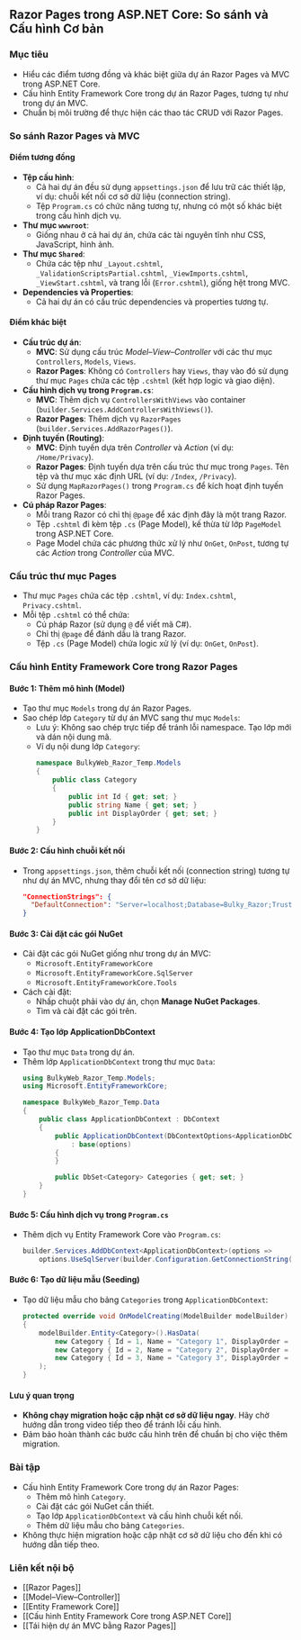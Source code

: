 ## Razor Pages trong ASP.NET Core: So sánh và Cấu hình Cơ bản

### Mục tiêu
- Hiểu các điểm tương đồng và khác biệt giữa dự án Razor Pages và MVC trong ASP.NET Core.
- Cấu hình Entity Framework Core trong dự án Razor Pages, tương tự như trong dự án MVC.
- Chuẩn bị môi trường để thực hiện các thao tác CRUD với Razor Pages.

### So sánh Razor Pages và MVC
#### Điểm tương đồng
- **Tệp cấu hình**:
  - Cả hai dự án đều sử dụng `appsettings.json` để lưu trữ các thiết lập, ví dụ: chuỗi kết nối cơ sở dữ liệu (connection string).
  - Tệp `Program.cs` có chức năng tương tự, nhưng có một số khác biệt trong cấu hình dịch vụ.
- **Thư mục `wwwroot`**:
  - Giống nhau ở cả hai dự án, chứa các tài nguyên tĩnh như CSS, JavaScript, hình ảnh.
- **Thư mục `Shared`**:
  - Chứa các tệp như `_Layout.cshtml`, `_ValidationScriptsPartial.cshtml`, `_ViewImports.cshtml`, `_ViewStart.cshtml`, và trang lỗi (`Error.cshtml`), giống hệt trong MVC.
- **Dependencies và Properties**:
  - Cả hai dự án có cấu trúc dependencies và properties tương tự.

#### Điểm khác biệt
- **Cấu trúc dự án**:
  - **MVC**: Sử dụng cấu trúc *Model–View–Controller* với các thư mục `Controllers`, `Models`, `Views`.
  - **Razor Pages**: Không có `Controllers` hay `Views`, thay vào đó sử dụng thư mục `Pages` chứa các tệp `.cshtml` (kết hợp logic và giao diện).
- **Cấu hình dịch vụ trong `Program.cs`**:
  - **MVC**: Thêm dịch vụ `ControllersWithViews` vào container (`builder.Services.AddControllersWithViews()`).
  - **Razor Pages**: Thêm dịch vụ `RazorPages` (`builder.Services.AddRazorPages()`).
- **Định tuyến (Routing)**:
  - **MVC**: Định tuyến dựa trên *Controller* và *Action* (ví dụ: `/Home/Privacy`).
  - **Razor Pages**: Định tuyến dựa trên cấu trúc thư mục trong `Pages`. Tên tệp và thư mục xác định URL (ví dụ: `/Index`, `/Privacy`).
  - Sử dụng `MapRazorPages()` trong `Program.cs` để kích hoạt định tuyến Razor Pages.
- **Cú pháp Razor Pages**:
  - Mỗi trang Razor có chỉ thị `@page` để xác định đây là một trang Razor.
  - Tệp `.cshtml` đi kèm tệp `.cs` (Page Model), kế thừa từ lớp `PageModel` trong ASP.NET Core.
  - Page Model chứa các phương thức xử lý như `OnGet`, `OnPost`, tương tự các *Action* trong *Controller* của MVC.

### Cấu trúc thư mục Pages
- Thư mục `Pages` chứa các tệp `.cshtml`, ví dụ: `Index.cshtml`, `Privacy.cshtml`.
- Mỗi tệp `.cshtml` có thể chứa:
  - Cú pháp Razor (sử dụng `@` để viết mã C#).
  - Chỉ thị `@page` để đánh dấu là trang Razor.
  - Tệp `.cs` (Page Model) chứa logic xử lý (ví dụ: `OnGet`, `OnPost`).

### Cấu hình Entity Framework Core trong Razor Pages
#### Bước 1: Thêm mô hình (Model)
- Tạo thư mục `Models` trong dự án Razor Pages.
- Sao chép lớp `Category` từ dự án MVC sang thư mục `Models`:
  - Lưu ý: Không sao chép trực tiếp để tránh lỗi namespace. Tạo lớp mới và dán nội dung mã.
  - Ví dụ nội dung lớp `Category`:
    ```csharp
    namespace BulkyWeb_Razor_Temp.Models
    {
        public class Category
        {
            public int Id { get; set; }
            public string Name { get; set; }
            public int DisplayOrder { get; set; }
        }
    }
    ```

#### Bước 2: Cấu hình chuỗi kết nối
- Trong `appsettings.json`, thêm chuỗi kết nối (connection string) tương tự như dự án MVC, nhưng thay đổi tên cơ sở dữ liệu:
  ```json
  "ConnectionStrings": {
    "DefaultConnection": "Server=localhost;Database=Bulky_Razor;Trusted_Connection=True;"
  }
  ```

#### Bước 3: Cài đặt các gói NuGet
- Cài đặt các gói NuGet giống như trong dự án MVC:
  - `Microsoft.EntityFrameworkCore`
  - `Microsoft.EntityFrameworkCore.SqlServer`
  - `Microsoft.EntityFrameworkCore.Tools`
- Cách cài đặt:
  - Nhấp chuột phải vào dự án, chọn **Manage NuGet Packages**.
  - Tìm và cài đặt các gói trên.

#### Bước 4: Tạo lớp ApplicationDbContext
- Tạo thư mục `Data` trong dự án.
- Thêm lớp `ApplicationDbContext` trong thư mục `Data`:
  ```csharp
  using BulkyWeb_Razor_Temp.Models;
  using Microsoft.EntityFrameworkCore;

  namespace BulkyWeb_Razor_Temp.Data
  {
      public class ApplicationDbContext : DbContext
      {
          public ApplicationDbContext(DbContextOptions<ApplicationDbContext> options)
              : base(options)
          {
          }

          public DbSet<Category> Categories { get; set; }
      }
  }
  ```

#### Bước 5: Cấu hình dịch vụ trong `Program.cs`
- Thêm dịch vụ Entity Framework Core vào `Program.cs`:
  ```csharp
  builder.Services.AddDbContext<ApplicationDbContext>(options =>
      options.UseSqlServer(builder.Configuration.GetConnectionString("DefaultConnection")));
  ```

#### Bước 6: Tạo dữ liệu mẫu (Seeding)
- Tạo dữ liệu mẫu cho bảng `Categories` trong `ApplicationDbContext`:
  ```csharp
  protected override void OnModelCreating(ModelBuilder modelBuilder)
  {
      modelBuilder.Entity<Category>().HasData(
          new Category { Id = 1, Name = "Category 1", DisplayOrder = 1 },
          new Category { Id = 2, Name = "Category 2", DisplayOrder = 2 },
          new Category { Id = 3, Name = "Category 3", DisplayOrder = 3 }
      );
  }
  ```

#### Lưu ý quan trọng
- **Không chạy migration hoặc cập nhật cơ sở dữ liệu ngay**. Hãy chờ hướng dẫn trong video tiếp theo để tránh lỗi cấu hình.
- Đảm bảo hoàn thành các bước cấu hình trên để chuẩn bị cho việc thêm migration.

### Bài tập
- Cấu hình Entity Framework Core trong dự án Razor Pages:
  - Thêm mô hình `Category`.
  - Cài đặt các gói NuGet cần thiết.
  - Tạo lớp `ApplicationDbContext` và cấu hình chuỗi kết nối.
  - Thêm dữ liệu mẫu cho bảng `Categories`.
- Không thực hiện migration hoặc cập nhật cơ sở dữ liệu cho đến khi có hướng dẫn tiếp theo.

### Liên kết nội bộ
- [[Razor Pages]]
- [[Model–View–Controller]]
- [[Entity Framework Core]]
- [[Cấu hình Entity Framework Core trong ASP.NET Core]]
- [[Tái hiện dự án MVC bằng Razor Pages]]